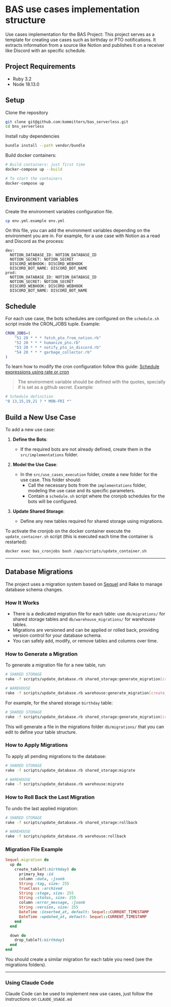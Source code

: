 # BAS use cases implementation structure
Use cases implementation for the BAS Project: This project serves as a template for creating use cases such as birthday or PTO notifications. It extracts information from a source like Notion and publishes it on a receiver like Discord with an specific schedule.

## Project Requirements
- Ruby 3.2
- Node 18.13.0

## Setup
Clone the repository

```bash
git clone git@github.com:kommitters/bas_serverless.git
cd bns_serverless
```

Install ruby dependencies
```bash
bundle install --path vendor/bundle
```

Build docker containers:
```bash
# Build containers: just first time
docker-compose up --build

# To start the containers
docker-compose up
```

## Environment variables
Create the environment variables configuration file.

```bash
cp env.yml.example env.yml
```

On this file, you can add the environment variables depending on the environment you are in. For example, for a use case with Notion as a read and Discord as the process:

```
dev:
  NOTION_DATABASE_ID: NOTION_DATABASE_ID
  NOTION_SECRET: NOTION_SECRET
  DISCORD_WEBHOOK: DISCORD_WEBHOOK
  DISCORD_BOT_NAME: DISCORD_BOT_NAME
prod:
  NOTION_DATABASE_ID: NOTION_DATABASE_ID
  NOTION_SECRET: NOTION_SECRET
  DISCORD_WEBHOOK: DISCORD_WEBHOOK
  DISCORD_BOT_NAME: DISCORD_BOT_NAME

```

## Schedule
For each use case, the bots schedules are configured on the `schedule.sh` script inside the CRON_JOBS tuple. Example:
```bash
CRON_JOBS=(
    "51 20 * * * fetch_pto_from_notion.rb"
    "52 20 * * * humanize_pto.rb"
    "53 20 * * * notify_pto_in_discord.rb"
    "54 20 * * * garbage_collector.rb"
)
```

To learn how to modify the cron configuration follow this guide: [Schedule expressions using rate or cron](https://docs.aws.amazon.com/lambda/latest/dg/services-cloudwatchevents-expressions.html)

> The environment variable should be defined with the quotes, specially if is set as a github secret. Example:
```bash
# Schedule definition
"0 13,15,19,21 ? * MON-FRI *"
```

## Build a New Use Case

To add a new use case:

1. **Define the Bots**:  
   - If the required bots are not already defined, create them in the `src/implementations` folder. 

2. **Model the Use Case**:  
   - In the `src/use_cases_execution` folder, create a new folder for the use case. This folder should:
     - Call the necessary bots from the `implementations` folder, modeling the use case and its specific parameters. 
     - Contain a `schedule.sh` script where the cronjob schedules for the bots will be configured.

3. **Update Shared Storage**:  
   - Define any new tables required for shared storage using migrations.

To activate the cronjob on the docker container execute the `update_container.sh` script (this is executed each time the container is restarted):
```bash
docker exec bas_cronjobs bash /app/scripts/update_container.sh
```

---

## Database Migrations
The project uses a migration system based on [Sequel](https://sequel.jeremyevans.net/) and Rake to manage database schema changes.

### How It Works
- There is a dedicated migration file for each table: use `db/migrations/` for shared storage tables and `db/warehouse_migrations/` for warehouse tables.
- Migrations are versioned and can be applied or rolled back, providing version control for your database schema.
- You can safely add, modify, or remove tables and columns over time.

### How to Generate a Migration
To generate a migration file for a new table, run:

```bash
# SHARED STORAGE
rake -f scripts/update_database.rb shared_storage:generate_migration[create_table_name]

# WAREHOUSE
rake -f scripts/update_database.rb warehouse:generate_migration[create_table_name]
```

For example, for the shared storage `birthday` table:

```bash
# SHARED STORAGE
rake -f scripts/update_database.rb shared_storage:generate_migration[create_birthday]
```

This will generate a file in the migrations folder `db/migrations/` that you can edit to define your table structure.

### How to Apply Migrations
To apply all pending migrations to the database:

```bash
# SHARED STORAGE
rake -f scripts/update_database.rb shared_storage:migrate

# WAREHOUSE
rake -f scripts/update_database.rb warehouse:migrate
```

### How to Roll Back the Last Migration
To undo the last applied migration:

```bash
# SHARED STORAGE
rake -f scripts/update_database.rb shared_storage:rollback

# WAREHOUSE
rake -f scripts/update_database.rb warehouse:rollback
```

### Migration File Example
```ruby
Sequel.migration do
  up do
    create_table?(:birthday) do
      primary_key :id
      column :data, :jsonb
      String :tag, size: 255
      TrueClass :archived
      String :stage, size: 255
      String :status, size: 255
      column :error_message, :jsonb
      String :version, size: 255
      DateTime :inserted_at, default: Sequel::CURRENT_TIMESTAMP
      DateTime :updated_at, default: Sequel::CURRENT_TIMESTAMP
    end
  end

  down do
    drop_table?(:birthday)
  end
end
```

You should create a similar migration for each table you need (see the migrations folders).

---

### Using Claude Code

Claude Code can be used to implement new use cases, just follow the instructions on `CLAUDE_USAGE.md`
